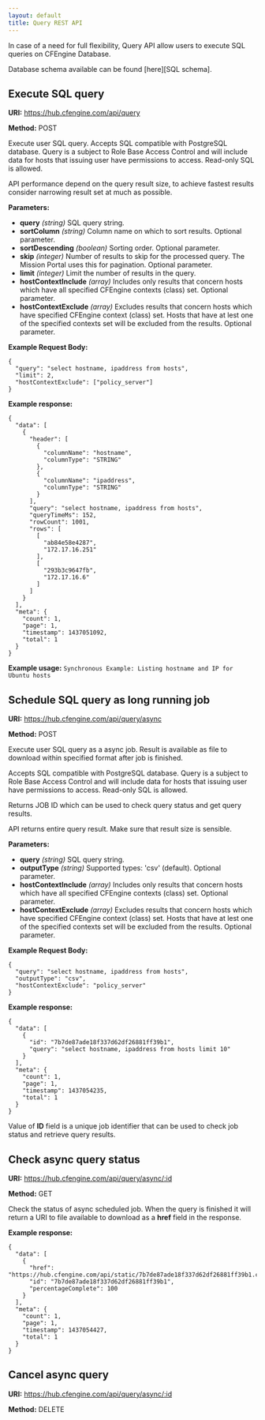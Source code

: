```yaml
---
layout: default
title: Query REST API
---
```


In case of a need for full flexibility, Query API allow users to execute SQL queries on CFEngine Database.

Database schema available can be found [here][SQL schema].

## Execute SQL query

**URI:** https://hub.cfengine.com/api/query

**Method:** POST

Execute user SQL query. Accepts SQL compatible with PostgreSQL database. Query is a subject to Role Base Access Control and will include data for hosts that issuing user have permissions to access. Read-only SQL is allowed.

API performance depend on the query result size, to achieve fastest results consider narrowing result set at much as possible.

**Parameters:**

* **query** *(string)*
    SQL query string.
* **sortColumn** *(string)*
    Column name on which to sort results. Optional parameter.
* **sortDescending** *(boolean)*
    Sorting order. Optional parameter.
* **skip** *(integer)*
    Number of results to skip for the processed
    query. The Mission Portal uses this for pagination. Optional parameter.
* **limit**  *(integer)*
    Limit the number of results in the query.
* **hostContextInclude** *(array)*
    Includes only results that concern hosts which have all specified CFEngine contexts (class) set. Optional parameter.
* **hostContextExclude** *(array)*
    Excludes results that concern hosts which have specified CFEngine context (class) set. Hosts that have at lest one of the specified contexts set will be excluded from the results. Optional parameter.

**Example Request Body:**

```
{
  "query": "select hostname, ipaddress from hosts",
  "limit": 2,
  "hostContextExclude": ["policy_server"]
}
```

**Example response:**

```
{
  "data": [
    {
      "header": [
        {
          "columnName": "hostname",
          "columnType": "STRING"
        },
        {
          "columnName": "ipaddress",
          "columnType": "STRING"
        }
      ],
      "query": "select hostname, ipaddress from hosts",
      "queryTimeMs": 152,
      "rowCount": 1001,
      "rows": [
        [
          "ab84e58e4287",
          "172.17.16.251"
        ],
        [
          "293b3c9647fb",
          "172.17.16.6"
        ]
      ]
    }
  ],
  "meta": {
    "count": 1,
    "page": 1,
    "timestamp": 1437051092,
    "total": 1
  }
}
```

**Example usage:**  `Synchronous Example: Listing hostname and IP for Ubuntu hosts`

## Schedule SQL query as long running job

**URI:** https://hub.cfengine.com/api/query/async

**Method:** POST

Execute user SQL query as a async job. Result is available as file to download within specified format after job is finished.

Accepts SQL compatible with PostgreSQL database. Query is a subject to Role Base Access Control and will include data for hosts that issuing user have permissions to access. Read-only SQL is allowed.

Returns JOB ID which can be used to check query status and get query results.

API returns entire query result. Make sure that result size is sensible.

**Parameters:**

* **query** *(string)*
    SQL query string.
* **outputType** *(string)*
    Supported types: 'csv' (default). Optional parameter.
* **hostContextInclude** *(array)*
    Includes only results that concern hosts which have all specified CFEngine contexts (class) set. Optional parameter.
* **hostContextExclude** *(array)*
    Excludes results that concern hosts which have specified CFEngine context (class) set. Hosts that have at lest one of the specified contexts set will be excluded from the results. Optional parameter.

**Example Request Body:**

```
{
  "query": "select hostname, ipaddress from hosts",
  "outputType": "csv",
  "hostContextExclude": "policy_server"
}
```

**Example response:**

```
{
  "data": [
    {
      "id": "7b7de87ade18f337d62df26881ff39b1",
      "query": "select hostname, ipaddress from hosts limit 10"
    }
  ],
  "meta": {
    "count": 1,
    "page": 1,
    "timestamp": 1437054235,
    "total": 1
  }
}
```

Value of **ID** field is a unique job identifier that can be used to check job status and retrieve query results.

## Check async query status

**URI:** https://hub.cfengine.com/api/query/async/:id

**Method:** GET

Check the status of async scheduled job. When the query is finished it will return a URI to file available to download as a **href** field in the response.

**Example response:**

```
{
  "data": [
    {
      "href": "https://hub.cfengine.com/api/static/7b7de87ade18f337d62df26881ff39b1.csv",
      "id": "7b7de87ade18f337d62df26881ff39b1",
      "percentageComplete": 100
    }
  ],
  "meta": {
    "count": 1,
    "page": 1,
    "timestamp": 1437054427,
    "total": 1
  }
}
```

## Cancel async query

**URI:** https://hub.cfengine.com/api/query/async/:id

**Method:** DELETE
